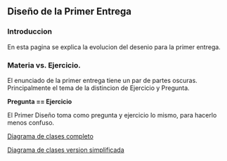 ## Diseño de la Primer Entrega ##

### Introduccion ###

En esta pagina se explica la evolucion del desenio para la primer entrega.

### Materia vs. Ejercicio. ###

El enunciado de la primer entrega tiene un par de partes oscuras.
Principalmente el tema de la distincion de Ejercicio y Pregunta.

**Pregunta == Ejercicio**

El Primer Diseño toma como pregunta y ejercicio lo mismo, para hacerlo menos confuso.

[Diagrama de clases completo](http://tadp-tp1c2008.googlecode.com/svn-history/r42/trunk/uml/daEntrega1.v0.1.jpg)

[Diagrama de clases version simplificada](http://tadp-tp1c2008.googlecode.com/svn-history/r46/trunk/uml/daEntrega1.v0.2.jpg)